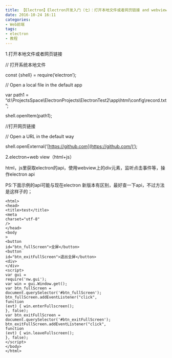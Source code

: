 ```yaml
---
title: 【Electron】Electron开发入门（七）：打开本地文件或者网页链接 and webview里操纵electron api
date: 2016-10-24 16:11
categories:
- Web前端
tags:
- electron
- 教程
---
```

<!-- more -->
<div class="markdown_views">


1.打开本地文件或者网页链接

// 打开系统本地文件   

   const {shell} = require(‘electron’);   

   // Open a local file in the default app   

   var path1 = “d:\ProjectsSpace\ElectronProjects\ElectronTest2\app\html\config\record.txt”;   

   shell.openItem(path1);

//打开网页链接   

  // Open a URL in the default way   

  shell.openExternal(‘[https://github.com](https://github.com/)‘);

2.electron+web view（html+js）   

   html，js里获取electron的api，使用webview上的div元素，监听点击事件等，操作electron api   

   PS:下面示例的api可能与现在electron 新版本有区别，最好查一下api，不过方法是这样子的；

<code class=" hljs xml"><span class="hljs-tag"><<span class="hljs-title">html</span>></span>
<span class="hljs-tag"><<span class="hljs-title">head</span>></span>
<span class="hljs-tag"><<span class="hljs-title">title</span>></span>test<span class="hljs-tag"></<span class="hljs-title">title</span>></span>
    <span class="hljs-tag"><<span class="hljs-title">meta</span> <span class="hljs-attribute">charset</span>=<span class="hljs-value">"utf-8"</span> /></span>
<span class="hljs-tag"></<span class="hljs-title">head</span>></span>
<span class="hljs-tag"><<span class="hljs-title">body</span> ></span>
<span class="hljs-tag"><<span class="hljs-title">button</span> <span class="hljs-attribute">id</span>=<span class="hljs-value">"btn_fullScreen"</span>></span>全屏<span class="hljs-tag"></<span class="hljs-title">button</span>></span>
<span class="hljs-tag"><<span class="hljs-title">button</span> <span class="hljs-attribute">id</span>=<span class="hljs-value">"btn_exitFullScreen"</span>></span>退出全屏<span class="hljs-tag"></<span class="hljs-title">button</span>></span>
<span class="hljs-tag"><<span class="hljs-title">div</span>></span>
  <span class="hljs-tag"></<span class="hljs-title">div</span>></span>
    <span class="hljs-tag"><<span class="hljs-title">script</span>></span><span class="javascript">
        <span class="hljs-keyword">var</span> gui = <span class="hljs-built_in">require</span>(<span class="hljs-string">'nw.gui'</span>);
        <span class="hljs-keyword">var</span> win = gui.Window.get();
        <span class="hljs-keyword">var</span> btn_fullScreen = document.querySelector(<span class="hljs-string">'#btn_fullScreen'</span>);
        btn_fullScreen.addEventListener(<span class="hljs-string">"click"</span>, <span class="hljs-function"><span class="hljs-keyword">function</span> <span class="hljs-params">(evt)</span> {</span>
            win.enterFullscreen();
        }, <span class="hljs-literal">false</span>);
        <span class="hljs-keyword">var</span> btn_exitFullScreen = document.querySelector(<span class="hljs-string">'#btn_exitFullScreen'</span>);
        btn_exitFullScreen.addEventListener(<span class="hljs-string">"click"</span>, <span class="hljs-function"><span class="hljs-keyword">function</span> <span class="hljs-params">(evt)</span> {</span>
            win.leaveFullscreen();
        }, <span class="hljs-literal">false</span>);
    </span><span class="hljs-tag"></<span class="hljs-title">script</span>></span>
<span class="hljs-tag"></<span class="hljs-title">body</span>></span>
<span class="hljs-tag"></<span class="hljs-title">html</span>></span></code>

</div>
